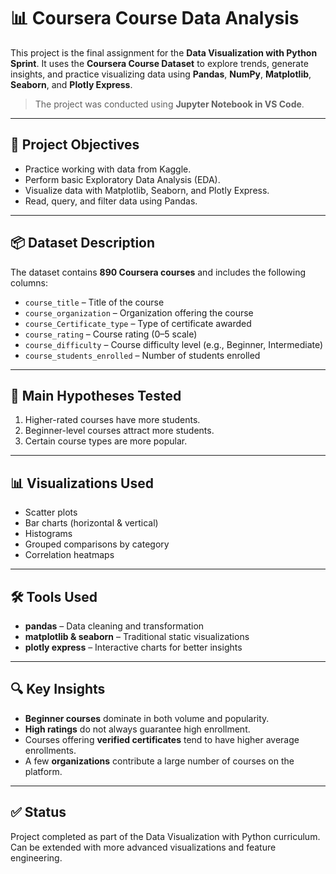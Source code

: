 # 📊 Coursera Course Data Analysis

This project is the final assignment for the **Data Visualization with Python Sprint**. It uses the **Coursera Course Dataset** to explore trends, generate insights, and practice visualizing data using **Pandas**, **NumPy**, **Matplotlib**, **Seaborn**, and **Plotly Express**.

> The project was conducted using **Jupyter Notebook in VS Code**.

---

## 🎯 Project Objectives

- Practice working with data from Kaggle.
- Perform basic Exploratory Data Analysis (EDA).
- Visualize data with Matplotlib, Seaborn, and Plotly Express.
- Read, query, and filter data using Pandas.

---

## 📦 Dataset Description

The dataset contains **890 Coursera courses** and includes the following columns:

- `course_title` – Title of the course  
- `course_organization` – Organization offering the course  
- `course_Certificate_type` – Type of certificate awarded  
- `course_rating` – Course rating (0–5 scale)  
- `course_difficulty` – Course difficulty level (e.g., Beginner, Intermediate)  
- `course_students_enrolled` – Number of students enrolled  

---

## 🧪 Main Hypotheses Tested

1. Higher-rated courses have more students.
2. Beginner-level courses attract more students.
3. Certain course types are more popular.

---

## 📊 Visualizations Used

- Scatter plots
- Bar charts (horizontal & vertical)
- Histograms
- Grouped comparisons by category
- Correlation heatmaps

---

## 🛠️ Tools Used

- **pandas** – Data cleaning and transformation  
- **matplotlib & seaborn** – Traditional static visualizations  
- **plotly express** – Interactive charts for better insights  

---

## 🔍 Key Insights

- **Beginner courses** dominate in both volume and popularity.
- **High ratings** do not always guarantee high enrollment.
- Courses offering **verified certificates** tend to have higher average enrollments.
- A few **organizations** contribute a large number of courses on the platform.

---

## ✅ Status

Project completed as part of the Data Visualization with Python curriculum.  
Can be extended with more advanced visualizations and feature engineering.

